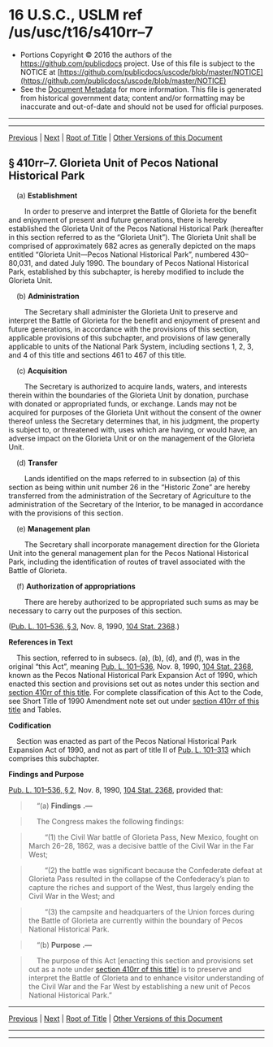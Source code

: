 ---
---

# 16 U.S.C., USLM ref /us/usc/t16/s410rr–7

* Portions Copyright © 2016 the authors of the https://github.com/publicdocs project.
  Use of this file is subject to the NOTICE at [https://github.com/publicdocs/uscode/blob/master/NOTICE](https://github.com/publicdocs/uscode/blob/master/NOTICE)
* See the [Document Metadata](././../../../../..//README.md) for more information.
  This file is generated from historical government data; content and/or formatting may be inaccurate and out-of-date and should not be used for official purposes.

----------
----------

[Previous](./../../../../..//us/usc/t16/ch1/schLIX–P/m__us_usc_t16_s410rr–6.md) | [Next](./../../../../..//us/usc/t16/ch1/schLIX–Q/m__us_usc_t16_ch1_schLIX–Q.md) | [Root of Title](./../../../../../) | [Other Versions of this Document](https://publicdocs.github.io/go/links?ns=uslm&ref=%2Fus%2Fusc%2Ft16%2Fs410rr%E2%80%937)

## § 410rr–7. Glorieta Unit of Pecos National Historical Park

    (a) __Establishment__ 

        In order to preserve and interpret the Battle of Glorieta for the benefit and enjoyment of present and future generations, there is hereby established the Glorieta Unit of the Pecos National Historical Park (hereafter in this section referred to as the “Glorieta Unit”). The Glorieta Unit shall be comprised of approximately 682 acres as generally depicted on the maps entitled “Glorieta Unit—Pecos National Historical Park”, numbered 430–80,031, and dated July 1990. The boundary of Pecos National Historical Park, established by this subchapter, is hereby modified to include the Glorieta Unit.

    (b) __Administration__ 

        The Secretary shall administer the Glorieta Unit to preserve and interpret the Battle of Glorieta for the benefit and enjoyment of present and future generations, in accordance with the provisions of this section, applicable provisions of this subchapter, and provisions of law generally applicable to units of the National Park System, including sections 1, 2, 3, and 4 of this title and sections 461 to 467 of this title.

    (c) __Acquisition__ 

        The Secretary is authorized to acquire lands, waters, and interests therein within the boundaries of the Glorieta Unit by donation, purchase with donated or appropriated funds, or exchange. Lands may not be acquired for purposes of the Glorieta Unit without the consent of the owner thereof unless the Secretary determines that, in his judgment, the property is subject to, or threatened with, uses which are having, or would have, an adverse impact on the Glorieta Unit or on the management of the Glorieta Unit.

    (d) __Transfer__ 

        Lands identified on the maps referred to in subsection (a) of this section as being within unit number 26 in the “Historic Zone” are hereby transferred from the administration of the Secretary of Agriculture to the administration of the Secretary of the Interior, to be managed in accordance with the provisions of this section.

    (e) __Management plan__ 

        The Secretary shall incorporate management direction for the Glorieta Unit into the general management plan for the Pecos National Historical Park, including the identification of routes of travel associated with the Battle of Glorieta.

    (f) __Authorization of appropriations__ 

        There are hereby authorized to be appropriated such sums as may be necessary to carry out the purposes of this section.

([Pub. L. 101–536, § 3][/us/pl/101/536/s3], Nov. 8, 1990, [104 Stat. 2368][/us/stat/104/2368].)

 __References in Text__ 

    This section, referred to in subsecs. (a), (b), (d), and (f), was in the original “this Act”, meaning [Pub. L. 101–536][/us/pl/101/536], Nov. 8, 1990, [104 Stat. 2368][/us/stat/104/2368], known as the Pecos National Historical Park Expansion Act of 1990, which enacted this section and provisions set out as notes under this section and [section 410rr of this title][/us/usc/t16/s410rr]. For complete classification of this Act to the Code, see Short Title of 1990 Amendment note set out under [section 410rr of this title][/us/usc/t16/s410rr] and Tables.

 __Codification__ 

    Section was enacted as part of the Pecos National Historical Park Expansion Act of 1990, and not as part of title II of [Pub. L. 101–313][/us/pl/101/313] which comprises this subchapter.

 __Findings and Purpose__ 

[Pub. L. 101–536, § 2][/us/pl/101/536/s2], Nov. 8, 1990, [104 Stat. 2368][/us/stat/104/2368], provided that:

>     “(a)  __Findings__  __.—__ 

>     The Congress makes the following findings:

>         “(1) the Civil War battle of Glorieta Pass, New Mexico, fought on March 26–28, 1862, was a decisive battle of the Civil War in the Far West;

>         “(2) the battle was significant because the Confederate defeat at Glorieta Pass resulted in the collapse of the Confederacy’s plan to capture the riches and support of the West, thus largely ending the Civil War in the West; and

>         “(3) the campsite and headquarters of the Union forces during the Battle of Glorieta are currently within the boundary of Pecos National Historical Park.

>     “(b)  __Purpose__  __.—__ 

>     The purpose of this Act \[enacting this section and provisions set out as a note under [section 410rr of this title][/us/usc/t16/s410rr]\] is to preserve and interpret the Battle of Glorieta and to enhance visitor understanding of the Civil War and the Far West by establishing a new unit of Pecos National Historical Park.”

----------

[Previous](./../../../../..//us/usc/t16/ch1/schLIX–P/m__us_usc_t16_s410rr–6.md) | [Next](./../../../../..//us/usc/t16/ch1/schLIX–Q/m__us_usc_t16_ch1_schLIX–Q.md) | [Root of Title](./../../../../../) | [Other Versions of this Document](https://publicdocs.github.io/go/links?ns=uslm&ref=%2Fus%2Fusc%2Ft16%2Fs410rr%E2%80%937)

----------
----------

[/us/pl/101/536/s3]: https://publicdocs.github.io/go/links?ns=uslm&ref=%2Fus%2Fpl%2F101%2F536%2Fs3
[/us/stat/104/2368]: https://publicdocs.github.io/go/links?ns=uslm&ref=%2Fus%2Fstat%2F104%2F2368
[/us/pl/101/536]: https://publicdocs.github.io/go/links?ns=uslm&ref=%2Fus%2Fpl%2F101%2F536
[/us/stat/104/2368]: https://publicdocs.github.io/go/links?ns=uslm&ref=%2Fus%2Fstat%2F104%2F2368
[/us/usc/t16/s410rr]: https://publicdocs.github.io/go/links?ns=uslm&ref=%2Fus%2Fusc%2Ft16%2Fs410rr
[/us/usc/t16/s410rr]: https://publicdocs.github.io/go/links?ns=uslm&ref=%2Fus%2Fusc%2Ft16%2Fs410rr
[/us/pl/101/313]: https://publicdocs.github.io/go/links?ns=uslm&ref=%2Fus%2Fpl%2F101%2F313
[/us/pl/101/536/s2]: https://publicdocs.github.io/go/links?ns=uslm&ref=%2Fus%2Fpl%2F101%2F536%2Fs2
[/us/stat/104/2368]: https://publicdocs.github.io/go/links?ns=uslm&ref=%2Fus%2Fstat%2F104%2F2368
[/us/usc/t16/s410rr]: https://publicdocs.github.io/go/links?ns=uslm&ref=%2Fus%2Fusc%2Ft16%2Fs410rr



